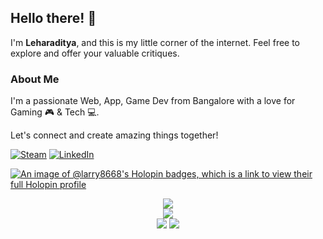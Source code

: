 ## Hello there! 👋

I'm **Leharaditya**, and this is my little corner of the internet. Feel free to explore and offer your valuable critiques.

### About Me

I'm a passionate Web, App, Game Dev from Bangalore with a love for Gaming 🎮 & Tech 💻.

Let's connect and create amazing things together!

[![Steam](https://img.shields.io/badge/Steam-DefensiveChart-1B2838?style=for-the-badge&logo=steam)](https://steamcommunity.com/profiles/76561198452741155)
[![LinkedIn](https://img.shields.io/badge/LinkedIn-Leharaditya-0077B5?style=for-the-badge&logo=linkedin)](https://www.linkedin.com/in/leharaditya-k-892077252/)

[![An image of @larry8668's Holopin badges, which is a link to view their full Holopin profile](https://holopin.me/larry8668)](https://holopin.io/@larry8668)
<div align="center">
  <img src="http://github-profile-summary-cards.vercel.app/api/cards/profile-details?username=larry8668&theme=solarized_dark" />
</div>
<div align="center">
  <img src="https://github-readme-streak-stats.herokuapp.com/?user=larry8668&theme=solarized-dark&hide_border=true" />
</div>
<div align="center">
  <img src="http://github-profile-summary-cards.vercel.app/api/cards/stats?username=larry8668&theme=solarized_dark" />
  <img src="http://github-profile-summary-cards.vercel.app/api/cards/productive-time?username=larry8668&theme=solarized_dark&utcOffset=8" />
</div>
